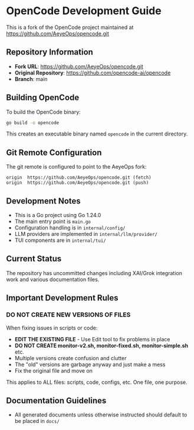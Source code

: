 # OpenCode Development Guide

This is a fork of the OpenCode project maintained at https://github.com/AeyeOps/opencode.git

## Repository Information

- **Fork URL**: https://github.com/AeyeOps/opencode.git
- **Original Repository**: https://github.com/opencode-ai/opencode
- **Branch**: main

## Building OpenCode

To build the OpenCode binary:

```bash
go build -o opencode
```

This creates an executable binary named `opencode` in the current directory.

## Git Remote Configuration

The git remote is configured to point to the AeyeOps fork:

```
origin  https://github.com/AeyeOps/opencode.git (fetch)
origin  https://github.com/AeyeOps/opencode.git (push)
```

## Development Notes

- This is a Go project using Go 1.24.0
- The main entry point is `main.go`
- Configuration handling is in `internal/config/`
- LLM providers are implemented in `internal/llm/provider/`
- TUI components are in `internal/tui/`

## Current Status

The repository has uncommitted changes including XAI/Grok integration work and various documentation files.

## Important Development Rules

### DO NOT CREATE NEW VERSIONS OF FILES
When fixing issues in scripts or code:
- **EDIT THE EXISTING FILE** - Use Edit tool to fix problems in place
- **DO NOT CREATE monitor-v2.sh, monitor-fixed.sh, monitor-simple.sh** etc.
- Multiple versions create confusion and clutter
- The "old" versions are garbage anyway and just make a mess
- Fix the original file and move on

This applies to ALL files: scripts, code, configs, etc. One file, one purpose.

## Documentation Guidelines

- All generated documents unless otherwise instructed should default to be placed in `docs/`